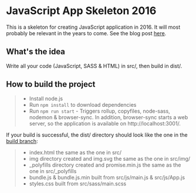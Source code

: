 # JavaScript App Skeleton 2016

This is a skeleton for creating JavaScript application in 2016. It will most probably be relevant in the years to come. See the blog post [here](http://radoslavpopov.com/starting-a-javascript-app-in-2016/).

## What's the idea

Write all your code (JavaScript, SASS & HTML) in src/, then build in dist/.

## How to build the project
> - Install node.js
> - Run ```npm install``` to download dependencies
> - Run ```npm run start``` - Triggers rollup, copyfiles, node-sass, nodemon & browser-sync. In addition, browser-sync starts a web server, so the application is available on http://localhost:3001/.

If your build is successful, the dist/ directory should look like the one in the [build branch](https://github.com/Neverlastinger/JavaScriptApp2016/tree/build/dist):
> - index.html the same as the one in src/
> - img directory created and img.svg the same as the one in src/img/
> - _polyfills directory created and promise.min.js the same as the one in src/_polyfills
> - bundle.js & bundle.js.min built from src/js/main.js & src/js/App.js
> - styles.css built from src/sass/main.scss
